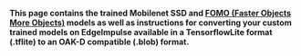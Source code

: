 **This page contains the trained Mobilenet SSD and [FOMO (Faster Objects More Objects)](https://www.edgeimpulse.com/blog/announcing-fomo-faster-objects-more-objects) models as well as instructions for converting your custom trained models on EdgeImpulse
  available in a TensorflowLite format (.tflite) to an OAK-D compatible (.blob) format.**
  
  
